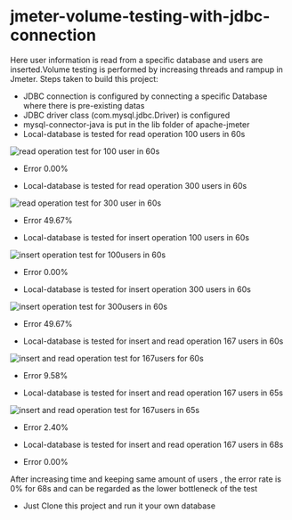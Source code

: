 # jmeter-volume-testing-with-jdbc-connection

 Here user information is read from a specific database and users are inserted.Volume testing is performed by increasing threads and rampup in Jmeter. Steps taken to build this project:
- JDBC connection is configured by connecting a specific Database where there is pre-existing datas
- JDBC driver class (com.mysql.jdbc.Driver) is configured
- mysql-connector-java is put in the lib folder of apache-jmeter
- Local-database is tested for read operation 100 users in 60s

![read operation test for 100 user in 60s](https://user-images.githubusercontent.com/47362218/201136383-2eb50a85-2bb4-499d-8bfe-aa8cacb8219c.PNG)

- Error 0.00%

- Local-database is tested for read operation 300 users in 60s

![read operation test for 300 user in 60s](https://user-images.githubusercontent.com/47362218/201136852-f8297a06-e37f-45a5-b50d-e3e1a61a031d.PNG)

- Error 49.67%

- Local-database is tested for insert operation 100 users in 60s

![insert operation  test for 100users in 60s](https://user-images.githubusercontent.com/47362218/201137449-10cfa7c1-74df-466d-96f1-992cbc555b51.PNG)

- Error 0.00%

- Local-database is tested for insert operation 300 users in 60s

![insert operation test for 300users in 60s](https://user-images.githubusercontent.com/47362218/201137633-334d57e0-edb3-4b61-973c-ca82f08b4792.PNG)

- Error 49.67%

- Local-database is tested for insert and read operation 167 users in 60s

![insert and read operation test for 167users for 60s](https://user-images.githubusercontent.com/47362218/201138061-5c7b5272-0fad-4339-a238-915cc8940aaf.PNG)

- Error 9.58%

- Local-database is tested for insert and read operation 167 users in 65s

![insert and read operation test for 167users in 65s](https://user-images.githubusercontent.com/47362218/201138450-8008c2f5-1be5-447d-bd01-177d294716e4.PNG)

- Error 2.40%

- Local-database is tested for insert and read operation 167 users in 68s

- Error 0.00%

 After increasing time and keeping same amount of users , the error rate is 0% for 68s and can be regarded as the lower bottleneck of the test
 
 - Just Clone this project and run it your own database


